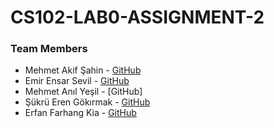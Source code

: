 # CS102-LAB0-ASSIGNMENT-2
### Team Members
* Mehmet Akif Şahin - [GitHub](https://github.com/afikbae)
* Emir Ensar Sevil  - [GitHub](https://github.com/emirsevil)
* Mehmet Anıl Yeşil - [GitHub]
* Şükrü Eren Gökırmak     - [GitHub](https://github.com/erengokirmak)
* Erfan Farhang Kia - [GitHub](https://github.com/erfan-fk)
